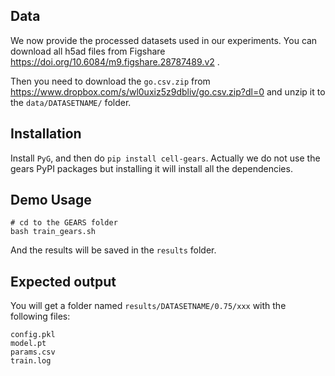 ## Data
We now provide the processed datasets used in our experiments. You can download all h5ad files from Figshare https://doi.org/10.6084/m9.figshare.28787489.v2 .

Then you need to  download the `go.csv.zip` from https://www.dropbox.com/s/wl0uxiz5z9dbliv/go.csv.zip?dl=0 and unzip it to the `data/DATASETNAME/` folder.  

## Installation
Install `PyG`, and then do `pip install cell-gears`. Actually we do not use the gears PyPI packages but installing it will install all the dependencies.

## Demo Usage
```
# cd to the GEARS folder
bash train_gears.sh
```

And the results will be saved in the `results` folder.  

## Expected output
You will get a folder named `results/DATASETNAME/0.75/xxx` with the following files:
```
config.pkl
model.pt
params.csv
train.log
```
